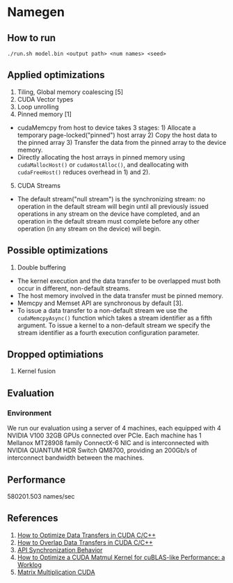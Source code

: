 # Namegen

## How to run
```
./run.sh model.bin <output path> <num names> <seed>
```

## Applied optimizations
1. Tiling, Global memory coalescing [5]
2. CUDA Vector types
3. Loop unrolling
4. Pinned memory [1]
- cudaMemcpy from host to device takes 3 stages: 1) Allocate a temporary page-locked("pinned") host array 2) Copy the host data to the pinned array 3) Transfer the data from the pinned array to the device memory.
- Directly allocating the host arrays in pinned memory using `cudaMallocHost()` or `cudaHostAlloc()`, and deallocating with `cudaFreeHost()` reduces overhead in 1) and 2). 
5. CUDA Streams
- The default stream("null stream") is the synchronizing stream: no operation in the default stream will begin until all previously issued operations in any stream on the device have completed, and an operation in the default stream must complete before any other operation (in any stream on the device) will begin. 

## Possible optimizations
1. Double buffering
- The kernel execution and the data transfer to be overlapped must both occur in different, non-default streams.
- The host memory involved in the data transfer must be pinned memory.
- Memcpy and Memset API are synchronous by default [3].
- To issue a data transfer to a non-default stream we use the `cudaMemcpyAsync()` function which takes a stream identifier as a fifth argument. To issue a kernel to a non-default stream we specify the stream identifier as a fourth execution configuration parameter.

## Dropped optimiations
1. Kernel fusion

## Evaluation

### Environment
We run our evaluation using a server of 4 machines, each equipped with 4 NVIDIA V100 32GB GPUs connected over PCIe. Each machine has 1 Mellanox MT28908 family ConnectX-6 NIC and is interconnected with NVIDIA QUANTUM HDR Switch QM8700, providing an 200Gb/s of interconnect bandwidth between the machines.

## Performance
580201.503 names/sec

## References
1. [How to Optimize Data Transfers in CUDA C/C++](https://developer.nvidia.com/blog/how-optimize-data-transfers-cuda-cc/)
2. [How to Overlap Data Transfers in CUDA C/C++](https://developer.nvidia.com/blog/how-overlap-data-transfers-cuda-cc/)
3. [API Synchronization Behavior](https://docs.nvidia.com/cuda/cuda-driver-api/api-sync-behavior.html)
4. [How to Optimize a CUDA Matmul Kernel for cuBLAS-like Performance: a Worklog](https://siboehm.com/articles/22/CUDA-MMM)
5. [Matrix Multiplication CUDA](https://ecatue.gitlab.io/gpu2018/pages/Cookbook/matrix_multiplication_cuda.html)